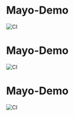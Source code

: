 ﻿# Mayo-Demo

![CI](https://github.com/YangM123321/Mayo-Demo/actions/workflows/ci.yml/badge.svg)
# Mayo-Demo

![CI](https://github.com/YangM123321/Mayo-Demo/actions/workflows/ci.yml/badge.svg)
# Mayo-Demo

![CI](https://github.com/YangM123321/Mayo-Demo/actions/workflows/ci.yml/badge.svg)
